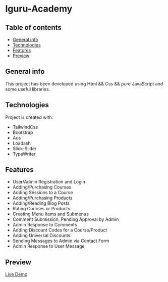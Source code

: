 # Iguru-Academy



## Table of contents
* [General info](#general-info)
* [Technologies](#technologies)
* [Features](#features)
* [Preview](#preview)

## General info
This project has been developed using Html && Css && pure JavaScript and some useful libraries.
	
## Technologies
Project is created with:
* TailwindCss 
* Bootstrap
* Aos
* Loadash
* Slick-Slider
* TypeWriter

## Features
* User/Admin Registration and Login
* Adding/Purchasing Courses
* Adding Sessions to a Course
* Adding/Purchasing Products
* Adding/Reading Blog Posts
* Rating Courses or Products
* Creating Menu Items and Submenus
* Comment Submission, Pending Approval by Admin
* Admin Response to Comments
* Adding Discount Codes for a Course/Product
* Adding Universal Discounts
* Sending Messages to Admin via Contact Form
* Admin Response to User Message

## Preview
[Live Demo](https://mahdikashani1400.github.io/iguru-academy/)